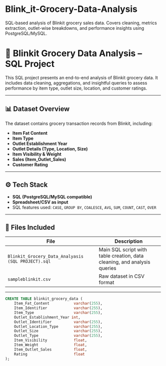 # Blink_it-Grocery-Data-Analysis
SQL-based analysis of Blinkit grocery sales data. Covers cleaning, metrics extraction, outlet-wise breakdowns, and performance insights using PostgreSQL/MySQL.

 # 🛒 Blinkit Grocery Data Analysis – SQL Project

This SQL project presents an end-to-end analysis of Blinkit grocery data. It includes data cleaning, aggregations, and insightful queries to assess performance by item type, outlet size, location, and customer ratings.

---

## 📊 Dataset Overview

The dataset contains grocery transaction records from Blinkit, including:

- **Item Fat Content**  
- **Item Type**  
- **Outlet Establishment Year**  
- **Outlet Details (Type, Location, Size)**  
- **Item Visibility & Weight**  
- **Sales (Item_Outlet_Sales)**  
- **Customer Rating**

---

## ⚙️ Tech Stack

- **SQL (PostgreSQL/MySQL compatible)**
- **Spreadsheet/CSV as input**
- SQL features used: `CASE`, `GROUP BY`, `COALESCE`, `AVG`, `SUM`, `COUNT`, `CAST`, `OVER`

---

## 📂 Files Included

| File | Description |
|------|-------------|
| `Blinkit_Grocery_Data_Analyasis (SQL PROJECT).sql` | Main SQL script with table creation, data cleaning, and analysis queries |
| `sampleblinkit.csv` | Raw dataset in CSV format |

---


```sql
CREATE TABLE blinkit_grocery_data (
    Item_Fat_Content           varchar(255),
    Item_Identifier            varchar(255),
    Item_Type                  varchar(255),
    Outlet_Establishment_Year int,
    Outlet_Identifier          varchar(255),
    Outlet_Location_Type       varchar(255),
    Outlet_Size                varchar(255),
    Outlet_Type                varchar(255),
    Item_Visibility            float,
    Item_Weight                float,
    Item_Outlet_Sales          float,
    Rating                     float
);
